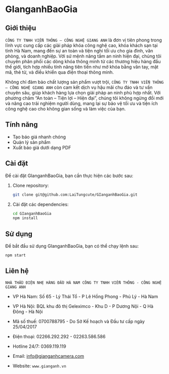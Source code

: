 # GIanganhBaoGia

## Giới thiệu
`CÔNG TY TNHH VIỄN THÔNG – CÔNG NGHỆ GIANG ANH` là đơn vị tiên phong trong lĩnh vực cung cấp các giải pháp khóa công nghệ cao, khóa khách sạn tại tỉnh Hà Nam, mang đến sự an toàn và tiện nghi tối ưu cho gia đình, văn phòng, và doanh nghiệp. Với sứ mệnh nâng tầm an ninh hiện đại, chúng tôi chuyên phân phối các dòng khóa thông minh từ các thương hiệu hàng đầu thế giới, tích hợp nhiều tính năng tiên tiến như mở khóa bằng vân tay, mật mã, thẻ từ, và điều khiển qua điện thoại thông minh.

Không chỉ đảm bảo chất lượng sản phẩm vượt trội, `CÔNG TY TNHH VIỄN THÔNG – CÔNG NGHỆ GIANG ANH` còn cam kết dịch vụ hậu mãi chu đáo và tư vấn chuyên sâu, giúp khách hàng lựa chọn giải pháp an ninh phù hợp nhất. Với phương châm “An toàn – Tiện lợi – Hiện đại”, chúng tôi không ngừng đổi mới và nâng cao trải nghiệm người dùng, mang lại sự bảo vệ tối ưu và tiện ích công nghệ cao cho không gian sống và làm việc của bạn.

## Tính năng
- Tạo báo giá nhanh chóng
- Quản lý sản phẩm
- Xuất báo giá dưới dạng PDF

## Cài đặt
Để cài đặt GIanganhBaoGia, bạn cần thực hiện các bước sau:

1. Clone repository:
    ```sh
    git clone git@github.com:LaiTungcute/GIanganhBaoGia.git
    ```
2. Cài đặt các dependencies:
    ```sh
    cd GIanganhBaoGia
    npm install
    ```

## Sử dụng
Để bắt đầu sử dụng GIanganhBaoGia, bạn có thể chạy lệnh sau:
```sh
npm start 
```

## Liên hệ
``NHÀ THẦU ĐIỆN NHẸ HÀNG ĐẦU HÀ NAM
CÔNG TY TNHH VIỄN THÔNG - CÔNG NGHỆ GIANG ANH``

- VP Hà Nam: Số 65 - Lý Thái Tổ - P Lê Hồng Phong - Phủ Lý - Hà Nam

- VP Hà Nội: BQL khu đô thị Geleximco - Khu D - P Dương Nội - Q Hà Đông - Hà Nội

- Mã số thuế: 0700788795 - Do Sở Kế hoạch và Đầu tư cấp ngày 25/04/2017

- Điện thoại: 02266.292.292 -  02263.586.586

- Hotline 24/7: 0369.119.119

- Email: info@gianganhcamera.com

- Website: 
``www.gianganh.vn``